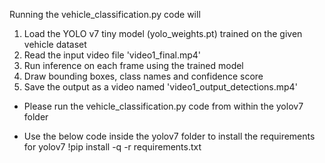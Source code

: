 Running the vehicle_classification.py code will
  1) Load the YOLO v7 tiny model (yolo_weights.pt) trained on the given vehicle dataset
  2) Read the input video file 'video1_final.mp4'
  3) Run inference on each frame using the trained model
  4) Draw bounding boxes, class names and confidence score
  5) Save the output as a video named 'video1_output_detections.mp4'

- Please run the vehicle_classification.py code from within the yolov7 folder
  
- Use the below code inside the yolov7 folder to install the requirements for yolov7 
  !pip install -q -r requirements.txt
